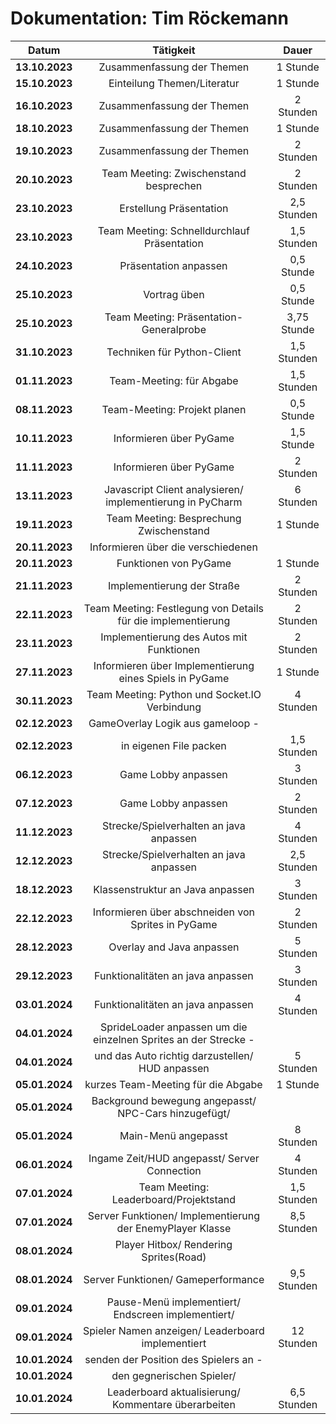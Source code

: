 # Dokumentation: Tim Röckemann

|     Datum      |                            Tätigkeit                             |    Dauer    |
|:--------------:|:----------------------------------------------------------------:|:-----------:|
| **13.10.2023** |                    Zusammenfassung der Themen                    | 1 Stunde    | 
| **15.10.2023** |                   Einteilung Themen/Literatur                    | 1 Stunde    | 
| **16.10.2023** |                    Zusammenfassung der Themen                    | 2 Stunden   | 
| **18.10.2023** |                    Zusammenfassung der Themen                    | 1 Stunde    | 
| **19.10.2023** |                    Zusammenfassung der Themen                    | 2 Stunden   |
| **20.10.2023** |              Team Meeting: Zwischenstand besprechen              | 2 Stunden   |
| **23.10.2023** |                     Erstellung Präsentation                      | 2,5 Stunden | 
| **23.10.2023** |           Team Meeting: Schnelldurchlauf Präsentation            | 1,5 Stunden |                                                             
| **24.10.2023** |                      Präsentation anpassen                       | 0,5 Stunde  | 
| **25.10.2023** |                           Vortrag üben                           | 0,5 Stunde  |
| **25.10.2023** |             Team Meeting: Präsentation-Generalprobe              | 3,75 Stunde |
| **31.10.2023** |                   Techniken für Python-Client                    | 1,5 Stunden |
| **01.11.2023** |                     Team-Meeting: für Abgabe                     | 1,5 Stunden |
| **08.11.2023** |                   Team-Meeting: Projekt planen                   | 0,5 Stunde  |
| **10.11.2023** |                     Informieren über PyGame                      | 1,5 Stunde  |
| **11.11.2023** |                     Informieren über PyGame                      | 2 Stunden   |
| **13.11.2023** |    Javascript Client analysieren/ implementierung in PyCharm     | 6 Stunden   |                         
| **19.11.2023** |             Team Meeting: Besprechung Zwischenstand              | 1 Stunde    |
| **20.11.2023** |                Informieren über die verschiedenen                |             |
| **20.11.2023** |                      Funktionen von PyGame                       | 1 Stunde    |
| **21.11.2023** |                    Implementierung der Straße                    | 2 Stunden   |
| **22.11.2023** |   Team Meeting: Festlegung von Details für die implementierung   | 2 Stunden   |
| **23.11.2023** |             Implementierung des Autos mit Funktionen             | 2 Stunden   |
| **27.11.2023** |     Informieren über Implementierung eines Spiels in PyGame      | 1 Stunde    |
| **30.11.2023** |          Team Meeting: Python und Socket.IO Verbindung           | 4 Stunden   |
| **02.12.2023** |                 GameOverlay Logik aus gameloop -                 |             |
| **02.12.2023** |                      in eigenen File packen                      | 1,5 Stunden |
| **06.12.2023** |                       Game Lobby anpassen                        | 3 Stunden   |
| **07.12.2023** |                       Game Lobby anpassen                        | 2 Stunden   |
| **11.12.2023** |             Strecke/Spielverhalten an java anpassen              | 4 Stunden   |
| **12.12.2023** |             Strecke/Spielverhalten an java anpassen              | 2,5 Stunden |
| **18.12.2023** |                 Klassenstruktur an Java anpassen                 | 3 Stunden   |
| **22.12.2023** |        Informieren über abschneiden von Sprites in PyGame        | 2 Stunden   |           
| **28.12.2023** |                    Overlay and Java anpassen                     | 5 Stunden   |
| **29.12.2023** |                Funktionalitäten an java anpassen                 | 3 Stunden   |
| **03.01.2024** |                Funktionalitäten an java anpassen                 | 4 Stunden   |
| **04.01.2024** | SprideLoader anpassen um die einzelnen Sprites an der Strecke -  |             |
| **04.01.2024** |         und das Auto richtig darzustellen/ HUD anpassen          | 5 Stunden   |                      
| **05.01.2024** |                kurzes Team-Meeting für die Abgabe                | 1 Stunde    |
| **05.01.2024** |       Background bewegung angepasst/ NPC-Cars hinzugefügt/       |             |
| **05.01.2024** |                       Main-Menü angepasst                        | 8 Stunden   |
| **06.01.2024** |           Ingame Zeit/HUD angepasst/ Server Connection           | 4 Stunden   |
| **07.01.2024** |              Team Meeting: Leaderboard/Projektstand              | 1,5 Stunden |
| **07.01.2024** |    Server Funktionen/ Implementierung der EnemyPlayer Klasse     | 8,5 Stunden |                                      
| **08.01.2024** |              Player Hitbox/ Rendering Sprites(Road)              |             |
| **08.01.2024** |                Server Funktionen/ Gameperformance                | 9,5 Stunden |
| **09.01.2024** |        Pause-Menü implementiert/ Endscreen implementiert/        |             |
| **09.01.2024** |        Spieler Namen anzeigen/ Leaderboard implementiert         | 12 Stunden  |
| **10.01.2024** |              senden der Position des Spielers an -               |             |
| **10.01.2024** |                    den gegnerischen Spieler/                     |             |
| **10.01.2024** |       Leaderboard aktualisierung/ Kommentare überarbeiten        | 6,5 Stunden |  


     
